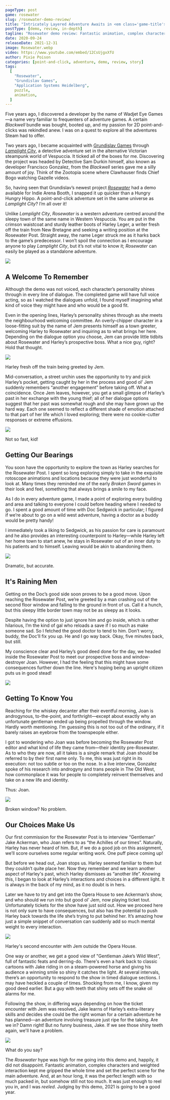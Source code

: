 ```yaml
---
pageType: post
game: rosewater
slug: /rosewater-demo-review/
title: "Intricately Layered Adventure Awaits in <em class='game-title'>Rosewater</em>"
postType: [demo, review, in-depth]
tagline: "Rosewater demo review: Fantastic animation, complex characters and weighted interaction kept me gripped the whole time and set the perfect scene for the main adventure. The demo was just enough to reel you in, and I was reeled."
date: 2020-09-24
releaseDate: 2021-12-31
image: Rosewater.webp
video: https://www.youtube.com/embed/12CsUjgxXfU
author: Pixie Poison
categories: [point-and-click, adventure, demo, review, story]
tags:
  [
    "Rosewater",
    "Grundislav Games",
    "Application Systems Heidelberg",
    puzzle,
    animation,
  ]
---
```


Five years ago, I discovered a developer by the name of Wadjet Eye Games—a name very familiar to frequenters of adventure games. A certain _Blackwell_ bundle was bought, booted up, and my passion for 2D point-and-clicks was rekindled anew. I was on a quest to explore all the adventures Steam had to offer.

Two years ago, I became acquainted with [Grundislav Games](http://www.grundislavgames.com) through [_Lamplight City_](https://store.steampowered.com/app/761460/Lamplight_City/), a detective adventure set in the alternative Victorian steampunk world of Vespuccia. It ticked all of the boxes for me. Discovering the project was headed by Detective Sam Durkin himself, also known as developer Francisco Gonzalez, from the _Blackwell_ series gave me a silly amount of joy. Think of the Zootopia scene where Clawhauser finds Chief Bogo watching Gazelle videos.

So, having seen that Grundislav’s newest project [_Rosewater_](https://store.steampowered.com/app/1226670/Rosewater/) had a demo available for Indie Arena Booth, I snapped it up quicker than a Hungry Hungry Hippo. A point-and-click adventure set in the same universe as _Lamplight City_? I’m all over it!

Unlike _Lamplight City_, _Rosewater_ is a western adventure centred around the sleepy town of the same name in Western Vespuccia. You are put in the crimson waistcoat and sturdy leather boots of Harley Leger, a writer fresh off the train from New Bretagne and seeking a writing position at the Rosewater Post. Straight away, the name Leger struck me as it harks back to the game’s predecessor. I won’t spoil the connection as I encourage anyone to play _Lamplight City_, but it’s not vital to know it; _Rosewater_ can easily be played as a standalone adventure.

![][image0]

## A Welcome To Remember

Although the demo was not voiced, each character’s personality shines through in every line of dialogue. The completed game will have full voice acting, so as I watched the dialogues unfold, I found myself imagining what kind of voice they might have and who would be a good fit.

Even in the opening lines, Harley’s personality shines through as she meets the neighbourhood welcoming committee. An overly-chipper character in a loose-fitting suit by the name of Jem presents himself as a town greeter, welcoming Harley to Rosewater and inquiring as to what brings her here. Depending on the dialogue option you choose, Jem can provide little tidbits about Rosewater and Harley’s prospective boss. What a nice guy, right? Hold that thought.

![][image1]

<figcaption>Harley fresh off the train being greeted by Jem.</figcaption>

Mid-conversation, a street urchin uses the opportunity to try and pick Harley’s pocket, getting caught by her in the process and good ol’ Jem suddenly remembers “another engagement” before taking off. What a coincidence. Once Jem leaves, however, you get a small glimpse of Harley’s past in her exchange with the young thief; all of her dialogue options suggest that her past was somewhat rough and she may have grown up the hard way. Each one seemed to reflect a different shade of emotion attached to that part of her life which I loved exploring; there were no cookie-cutter responses or extreme effusions.

![][image2]

<figcaption>Not so fast, kid!</figcaption>

## Getting Our Bearings

You soon have the opportunity to explore the town as Harley searches for the Rosewater Post. I spent so long exploring simply to take in the exquisite rotoscope animations and locations because they were just wonderful to look at. Many times they reminded me of the early _Broken Sword_ games in their look and feel, something that always brings a smile to my face.

As I do in every adventure game, I made a point of exploring every building and area and talking to everyone I could before heading where I needed to go. I spent a good amount of time with Doc Sedgwick in particular; I figured if we’re about to go on a wild west adventure, having a doctor as a buddy would be pretty handy!

I immediately took a liking to Sedgwick, as his passion for care is paramount and he also provides an interesting counterpoint to Harley—while Harley left her home town to start anew, he stays in Rosewater out of an inner duty to his patients and to himself. Leaving would be akin to abandoning them.

![][image3]

<figcaption>Dramatic, but accurate.</figcaption>

## It's Raining Men

Getting on the Doc’s good side soon proves to be a good move. Upon reaching the Rosewater Post, we’re greeted by a man crashing out of the second floor window and falling to the ground in front of us. Call it a hunch, but this sleepy little border town may not be as sleepy as it looks.

Despite having the option to just ignore him and go inside, which is rather hilarious, I’m the kind of gal who reloads a save if I so much as make someone sad. So I fetched the good doctor to tend to him. Don’t worry, buddy, the Doc’ll fix you up. He and I go way back. Okay, five minutes back, but still.

My conscience clear and Harley’s good deed done for the day, we headed inside the Rosewater Post to meet our prospective boss and window-destroyer Joan. However, I had the feeling that this might have some consequences further down the line. Here's hoping being an upright citizen puts us in good stead!

![][image4]

## Getting To Know You

Reaching for the whiskey decanter after their eventful morning, Joan is androgynous, to-the-point, and forthright—except about exactly why an unfortunate gentleman ended up being propelled through the window. Hardly worth mentioning. I'm guessing this is not too out of the ordinary, if it barely raises an eyebrow from the townspeople either.

I got to wondering who Joan was before becoming the Rosewater Post editor and what kind of life they came from—their identity pre-Rosewater. As to who they are now, all it takes is a single remark that Joan should be referred to by their first name only. To me, this was just right in its execution: not too subtle or too on the nose. In a live interview, Gonzalez spoke of his research into androgyny and trans people in The Old West, how commonplace it was for people to completely reinvent themselves and take on a new life and identity.

Thus: Joan.

![][image5]

<figcaption>Broken window? No problem.</figcaption>

## Our Choices Make Us

Our first commission for the Rosewater Post is to interview “Gentleman” Jake Ackerman, who Joan refers to as “the Achilles of our times”. Naturally, Harley has never heard of him. But, if we do a good job on this assignment, we’ll score ourselves some regular writing work. One puff piece coming up!

But before we head out, Joan stops us. Harley seemed familiar to them but they couldn’t quite place her. Now they remember and we learn another aspect of Harley's past, which Harley dismisses as “another life”. Knowing this, I began to look at Harley’s interactions and choices in a different light. It is always in the back of my mind, as it no doubt is in hers.

Later we have to try and get into the Opera House to see Ackerman’s show, and who should we run into but good ol’ Jem, now playing ticket tout. Unfortunately tickets for the show have just sold out. How we proceed here is not only sure to have consequences, but also has the potential to push Harley back towards the life she’s trying to put behind her. It’s amazing how just a simple snippet of conversation can suddenly add so much mental weight to every interaction.

![][image6]

<figcaption>Harley's second encounter with Jem outside the Opera House.</figcaption>

One way or another, we get a good view of "Gentleman Jake’s Wild West", full of fantastic feats and derring-do. There's even a hark back to classic cartoons with Jake riding in on a steam-powered horse and giving his audience a winning smile so shiny it catches the light. At several intervals, there’s an opportunity to respond to the show in timed dialogue sections. I may have heckled a couple of times. Shocking from me, I know, given my good deed earlier. But a guy with teeth that shiny sets off the snake oil alarms for me.

Following the show, in differing ways depending on how the ticket encounter with Jem was resolved, Jake learns of Harley’s extra-literary skills and decides she could be the right woman for a certain adventure he has planned—an adventure involving treasure just ripe for the taking. Are we in? Damn right! But no funny business, Jake. If we see those shiny teeth again, we'll have a problem.

![][image7]

<figcaption>What do you say?</figcaption>

The _Rosewater_ hype was high for me going into this demo and, happily, it did not disappoint. Fantastic animation, complex characters and weighted interaction kept me gripped the whole time and set the perfect scene for the main adventure. And, at an hour long, it was the perfect length with so much packed in, but somehow still not too much. It was just enough to reel you in, and I was _reeled_. Judging by this demo, 2021 is going to be a good year.

[image0]: ../../../images/post/rosewater/Rosewater0.webp
[image1]: ../../../images/post/rosewater/Rosewater1.webp
[image2]: ../../../images/post/rosewater/Rosewater2.webp
[image3]: ../../../images/post/rosewater/Rosewater3.webp
[image4]: ../../../images/post/rosewater/Rosewater4.webp
[image5]: ../../../images/post/rosewater/Rosewater5.webp
[image6]: ../../../images/post/rosewater/Rosewater6.webp
[image7]: ../../../images/post/rosewater/Rosewater7.webp
